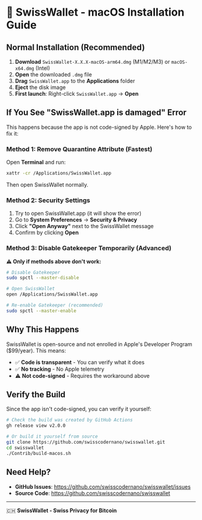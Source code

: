 # 🍎 SwissWallet - macOS Installation Guide

## Normal Installation (Recommended)

1. **Download** `SwissWallet-X.X.X-macOS-arm64.dmg` (M1/M2/M3) or `macOS-x64.dmg` (Intel)
2. **Open** the downloaded `.dmg` file
3. **Drag** `SwissWallet.app` to the **Applications** folder
4. **Eject** the disk image
5. **First launch**: Right-click `SwissWallet.app` → **Open**

## If You See "SwissWallet.app is damaged" Error

This happens because the app is not code-signed by Apple. Here's how to fix it:

### Method 1: Remove Quarantine Attribute (Fastest)

Open **Terminal** and run:

```bash
xattr -cr /Applications/SwissWallet.app
```

Then open SwissWallet normally.

### Method 2: Security Settings

1. Try to open SwissWallet.app (it will show the error)
2. Go to **System Preferences** → **Security & Privacy**
3. Click **"Open Anyway"** next to the SwissWallet message
4. Confirm by clicking **Open**

### Method 3: Disable Gatekeeper Temporarily (Advanced)

**⚠️ Only if methods above don't work:**

```bash
# Disable Gatekeeper
sudo spctl --master-disable

# Open SwissWallet
open /Applications/SwissWallet.app

# Re-enable Gatekeeper (recommended)
sudo spctl --master-enable
```

## Why This Happens

SwissWallet is open-source and not enrolled in Apple's Developer Program ($99/year). This means:
- ✅ **Code is transparent** - You can verify what it does
- ✅ **No tracking** - No Apple telemetry
- ⚠️ **Not code-signed** - Requires the workaround above

## Verify the Build

Since the app isn't code-signed, you can verify it yourself:

```bash
# Check the build was created by GitHub Actions
gh release view v2.0.0

# Or build it yourself from source
git clone https://github.com/swisscodernano/swisswallet.git
cd swisswallet
./Contrib/build-macos.sh
```

## Need Help?

- **GitHub Issues**: https://github.com/swisscodernano/swisswallet/issues
- **Source Code**: https://github.com/swisscodernano/swisswallet

---

🇨🇭 **SwissWallet - Swiss Privacy for Bitcoin**
